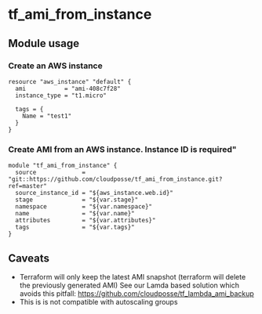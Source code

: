 # tf_ami_from_instance

## Module usage

### Create an AWS instance
```
resource "aws_instance" "default" {
  ami           = "ami-408c7f28"
  instance_type = "t1.micro"

  tags = {
    Name = "test1"
  }
}
```

### Create AMI from an AWS instance. Instance ID is required"
```
module "tf_ami_from_instance" {
  source             = "git::https://github.com/cloudposse/tf_ami_from_instance.git?ref=master"
  source_instance_id = "${aws_instance.web.id}"
  stage              = "${var.stage}"
  namespace          = "${var.namespace}"
  name               = "${var.name}"
  attributes         = "${var.attributes}"
  tags               = "${var.tags}"
}

```

## Caveats
* Terraform will only keep the latest AMI snapshot (terraform will delete the previously generated AMI) See our Lamda based solution which avoids this pitfall: https://github.com/cloudposse/tf_lambda_ami_backup
* This is is not compatible with autoscaling groups
